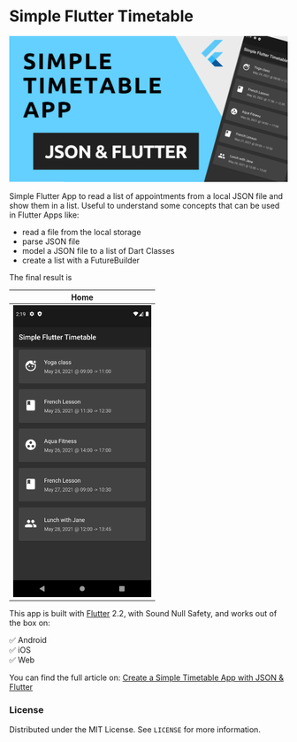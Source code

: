 # Simple Flutter Timetable

<img src="cover.png">

Simple Flutter App to read a list of appointments from a local JSON file and show them in a list. Useful to understand some concepts that can be used in Flutter Apps like:

- read a file from the local storage
- parse JSON file
- model a JSON file to a list of Dart Classes
- create a list with a FutureBuilder

The final result is 

| Home |
|  --- |
|<img src="screenshots/home_page.png" width="250">|

This app is built with [Flutter](https://flutter.dev/) 2.2, with Sound Null Safety, and works out of the box on:

:white_check_mark: Android<br>
:white_check_mark: iOS<br>
:white_check_mark: Web<br>

You can find the full article on: [Create a Simple Timetable App with JSON & Flutter](https://blog.albertobonacina.com/create-a-simple-timetable-app-with-json-and-flutter)

### License

Distributed under the MIT License. See `LICENSE` for more information.